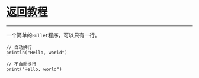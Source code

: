 # [返回教程](README.md)
***
一个简单的`Bullet`程序，可以只有一行。
```bullet
// 自动换行
println("Hello, world")
```
```bullet
// 不自动换行
print("Hello, world")
```